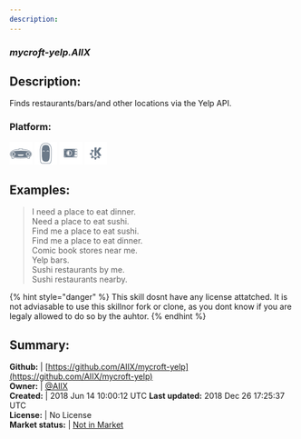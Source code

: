 ```yaml
---
description: 
---
```


### _mycroft-yelp.AIIX_  
## Description:  
Finds restaurants/bars/and other locations via the Yelp API.  
### Platform:  
 ![Mark I](../.gitbook/assets/mark-1-icon.png)  ![Mark II](../.gitbook/assets/mark-2-icon.png)  ![Picroft](../.gitbook/assets/picroft-icon.png)  ![plasmoid](../.gitbook/assets/kde.png)   
  
## Examples:  
> I need a place to eat dinner.  
> Need a place to eat sushi.  
> Find me a place to eat sushi.  
> Find me a place to eat dinner.  
> Comic book stores near me.  
> Yelp bars.  
> Sushi restaurants by me.  
> Sushi restaurants nearby.  
  
{% hint style="danger" %}
This skill dosnt have any license attatched. It is not adviasable to use this skillnor fork or clone, as you dont know if you are legaly allowed to do so by the auhtor.
{% endhint %}
  
## Summary:  
**Github:** | [https://github.com/AIIX/mycroft-yelp](https://github.com/AIIX/mycroft-yelp)  
**Owner:** | [@AIIX](https://github.com/AIIX)  
**Created:** | 2018 Jun 14 10:00:12 UTC  **Last updated:** 2018 Dec 26 17:25:37 UTC  
**License:** | No License  
**Market status:** | [Not in Market](https://market.mycroft.ai/skill/)  
